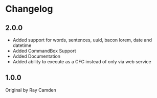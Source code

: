 # Changelog

## 2.0.0
* Added support for words, sentences, uuid, bacon lorem, date and datetime
* Added CommandBox Support
* Added Documentation
* Added ability to execute as a CFC instead of only via web service

## 1.0.0
Original by Ray Camden
